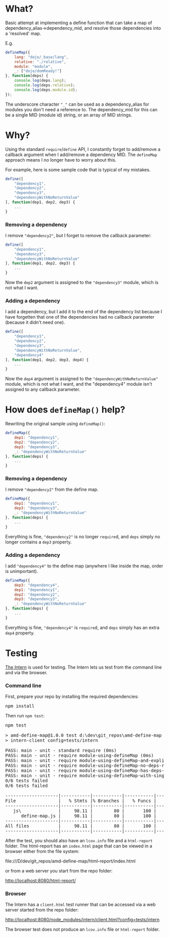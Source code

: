 # What?

Basic attempt at implementing a define function that can take a map of dependency_alias->dependency_mid, and
resolve those dependencies into a 'resolved' map.

E.g.

````javascript
defineMap({
    lang: "dojo/_base/lang",
    relative: "./relative",
    module: "module",
    _: ["dojo/domReady!"]
}, function(deps) {
    console.log(deps.lang);
    console.log(deps.relative);
    console.log(deps.module.id);
});
````

The underscore character `"_"` can be used as a dependency_alias for modules you don't need a reference to.  The
dependency_mid for this can be a single MID (module id) string, or an array of MID strings.

# Why?

Using the standard `require`/`define` API, I constantly forget to add/remove a callback argument when I add/remove
a dependency MID.  The `defineMap` approach means I no longer have to worry about this.

For example, here is some sample code that is typical of my mistakes.

````javascript
define([
    "dependency1",
    "dependency2",
    "dependency3",
    "dependencyWithNoReturnValue"
], function(dep1, dep2, dep3) {
    ...
}
````

### Removing a dependency

I remove `"dependency2"`, but I forget to remove the callback parameter:

````javascript
define([
    "dependency1",
    "dependency3",
    "dependencyWithNoReturnValue"
], function(dep1, dep2, dep3) {
    ...
}
````

Now the `dep2` argument is assigned to the `"dependency3"` module, which is not what I want.

### Adding a dependency

I add a dependency, but I add it to the end of the dependency list because I have forgetten that one of the
dependencies had no callback parameter (because it didn't need one).

````javascript
define([
    "dependency1",
    "dependency2",
    "dependency3",
    "dependencyWithNoReturnValue",
    "dependency4"
], function(dep1, dep2, dep3, dep4) {
    ...
}
````

Now the `dep4` argument is assigned to the `"dependencyWithNoReturnValue"` module, which is not what I want, and
the "dependency4" module isn't assigned to any callback parameter.

# How does `defineMap()` help?

Rewriting the original sample using `defineMap()`:

````javascript
defineMap({
    dep1: "dependency1",
    dep2: "dependency2",
    dep3: "dependency3",
    _: "dependencyWithNoReturnValue"
}, function(deps) {
    ...
}
````

### Removing a dependency

I remove `"dependency2"` from the define map.

````javascript
defineMap({
    dep1: "dependency1",
    dep3: "dependency3",
    _: "dependencyWithNoReturnValue"
}, function(deps) {
    ...
}
````

Everything is fine, `"dependency2"` is no longer `require`d, and `deps` simply no longer contains a `dep3` property.

### Adding a dependency

I add `"dependency4"` to the define map (anywhere I like inside the map, order is unimportant).

````javascript
defineMap({
    dep3: "dependency4",
    dep1: "dependency1",
    dep2: "dependency2",
    dep3: "dependency3",
    _: "dependencyWithNoReturnValue"
}, function(deps) {
    ...
}
````

Everything is fine, `"dependency4"` is `require`d, and `deps` simply has an extra `dep4` property.

# Testing

[The Intern](http://theintern.io/) is used for testing.  The Intern lets us test from the command line and via the
browser.

### Command line

First, prepare your repo by installing the required dependencies:

<pre>npm install</pre>

Then run `npm test`:

<pre>
npm test

> amd-define-map@1.0.0 test d:\dev\git_repos\amd-define-map
> intern-client config=tests/intern

PASS: main - unit - standard require (0ms)
PASS: main - unit - require module-using-defineMap (0ms)
PASS: main - unit - require module-using-defineMap-and-explicit-mid (0ms)
PASS: main - unit - require module-using-defineMap-no-deps-return-object (0ms)
PASS: main - unit - require module-using-defineMap-has-deps-return-object (0ms)
PASS: main - unit - require module-using-defineMap-with-single-nonarray-unnamed-dep (10ms)
0/6 tests failed
0/6 tests failed

--------------------|-----------|-----------|-----------|-----------|
File                |   % Stmts |% Branches |   % Funcs |   % Lines |
--------------------|-----------|-----------|-----------|-----------|
   js\              |     98.11 |        80 |       100 |     98.11 |
      define-map.js |     98.11 |        80 |       100 |     98.11 |
--------------------|-----------|-----------|-----------|-----------|
All files           |     98.11 |        80 |       100 |     98.11 |
--------------------|-----------|-----------|-----------|-----------|
</pre>

After the test, you should also have an `lcov.info` file and a `html-report` folder.  The html-report has an
`index.html` page that can be viewed in a browser either from the file system:

file:///D/dev/git_repos/amd-define-map/html-report/index.html

or from a web server you start from the repo folder:

<http://localhost:8080/html-report/>

### Browser

The Intern has a `client.html` test runner that can be accessed via a web server started from the repo folder:

<http://localhost:8080/node_modules/intern/client.html?config=tests/intern>

The browser test does not produce an `lcov.info` file or `html-report` folder.
